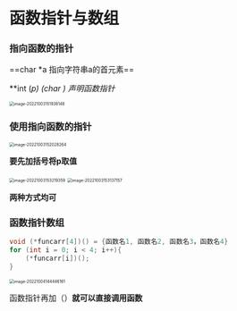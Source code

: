 # 函数指针与数组

### 指向函数的指针

==char *a  指向字符串a的首元素==

**int (*p) (char *) 声明函数指针**

<img src="C:\Users\Lanson\Desktop\计算机\笔记\C笔记\images\image-20221003151938148.png" alt="image-20221003151938148" style="zoom:50%;" />

### 使用指向函数的指针

<img src="C:\Users\Lanson\Desktop\计算机\笔记\C笔记\images\image-20221003152028264.png" alt="image-20221003152028264" style="zoom:50%;" />

**要先加括号将p取值**

<img src="C:\Users\Lanson\Desktop\计算机\笔记\C笔记\images\image-20221003153219359.png" alt="image-20221003153219359" style="zoom:50%;" />

<img src="C:\Users\Lanson\Desktop\计算机\笔记\C笔记\images\image-20221003153137157.png" alt="image-20221003153137157" style="zoom:50%;" />

**两种方式均可**

### 函数指针数组

```c
void (*funcarr[4])() = {函数名1, 函数名2, 函数名3，函数名4}
for (int i = 0; i < 4; i++){
	(*funcarr[i])();
}
```

<img src="C:\Users\Lanson\Desktop\计算机\笔记\C笔记\images\image-20221004144446161.png" alt="image-20221004144446161" style="zoom:50%;" />

函数指针再加（）**就可以直接调用函数**